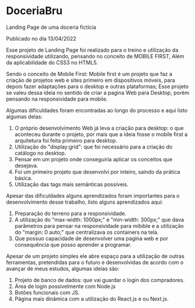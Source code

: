# DoceriaBru
Landing Page de uma doceria fictícia

Publicado no dia 13/04/2022

Esse projeto de Landing Page foi realizado para o treino e utilização da responsividade utilizando, pensando no conceito de MOBILE FIRST, Além da aplicabilidade do CSS3 no HTML5.

Sendo o conceito de Mobile First: Mobile first é um projeto que faz a criação de projetos web e sites primeiro em dispositivos móveis, para depois fazer adaptações para o desktop e outras plataformas;
Esse projeto se valeu dessa ideia no sentido de  criar a pagina Web para Desktop, porém pensando na responsividade para mobile.

Algumas dificuldades foram encontradas ao longo do processo e aqui listo algumas delas:
1. O próprio desenvolvimento Web já leva a criação para desktop: o que aconteceu durante o projeto, por mais que a ideia fosse o mobile first a arquitetura foi feita primeiro para desktop.
2. Utilização do "display:grid": que foi necessário para a criação do catálogo no desktop.
3. Pensar em um projeto onde conseguiria aplicar os conceitos que desejava.
4. Foi um primeiro projeto que desenvolvi por inteiro, saindo da prática básica.
5. Utilização das tags mais semânticas possíveis.

Apesar das dificuldades alguns aprendizados foram importantes para o desenvolvimento desse trabalho, listo alguns aprendizados aqui:
1. Preparação do terreno para a responsividade.
2. A utilização do "max-width: 1000px;" e "min-width: 300px;" que dava parâmetros para pensar na responsividade para mibible e a utilização do "margin: 0 auto;" que centralizava os containers na tela. 
3. Que possuo capacidade de desenvolver uma pagina web e por consequência que posso aprender a programar.

Apesar de um projeto simples ele abre espaço para a utilização de outras ferramentas, pretendidas para o futuro e desenvolvidas de acordo com o avançar de meus estudos, algumas ideias são:
1. Projeto de banco de dados: que vai guardar o login dos compradores.
2. Área de login possivelmente com Node.js
3. Botões funcionais com JS.
4. Página mais dinâmica com a utilização do React.js e ou Next.js.
